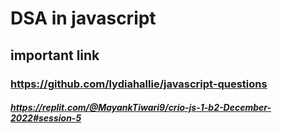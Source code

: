 # DSA in javascript

## important link
### https://github.com/lydiahallie/javascript-questions 
##### https://replit.com/@MayankTiwari9/crio-js-1-b2-December-2022#session-5

